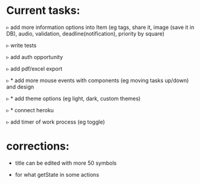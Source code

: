  
# Current tasks:

▹ add more information options into Item (eg tags, share it, image (save it in DB), audio, validation, deadline(notification), priority by square)

▹ write tests

▹ add auth opportunity

▹ add pdf/excel export

▹ * add more mouse events with components (eg moving tasks up/down) and design

▹ * add theme options (eg light, dark, custom themes)

▹ * connect heroku

▹ add timer of work process (eg toggle)

# corrections:

- title can be edited with more 50 symbols

- for what getState in some actions